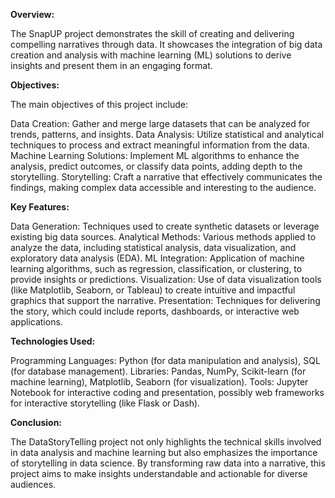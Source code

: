 **Overview:**

The SnapUP project demonstrates the skill of creating and delivering compelling narratives through data. It showcases the integration of big data creation and analysis with machine learning (ML) solutions to derive insights and present them in an engaging format.

**Objectives:**

The main objectives of this project include:

Data Creation: Gather and merge large datasets that can be analyzed for trends, patterns, and insights.
Data Analysis: Utilize statistical and analytical techniques to process and extract meaningful information from the data.
Machine Learning Solutions: Implement ML algorithms to enhance the analysis, predict outcomes, or classify data points, adding depth to the storytelling.
Storytelling: Craft a narrative that effectively communicates the findings, making complex data accessible and interesting to the audience.

**Key Features:**

Data Generation: Techniques used to create synthetic datasets or leverage existing big data sources.
Analytical Methods: Various methods applied to analyze the data, including statistical analysis, data visualization, and exploratory data analysis (EDA).
ML Integration: Application of machine learning algorithms, such as regression, classification, or clustering, to provide insights or predictions.
Visualization: Use of data visualization tools (like Matplotlib, Seaborn, or Tableau) to create intuitive and impactful graphics that support the narrative.
Presentation: Techniques for delivering the story, which could include reports, dashboards, or interactive web applications.

**Technologies Used:**

Programming Languages: Python (for data manipulation and analysis), SQL (for database management).
Libraries: Pandas, NumPy, Scikit-learn (for machine learning), Matplotlib, Seaborn (for visualization).
Tools: Jupyter Notebook for interactive coding and presentation, possibly web frameworks for interactive storytelling (like Flask or Dash).

**Conclusion:**

The DataStoryTelling project not only highlights the technical skills involved in data analysis and machine learning but also emphasizes the importance of storytelling in data science. By transforming raw data into a narrative, this project aims to make insights understandable and actionable for diverse audiences.
